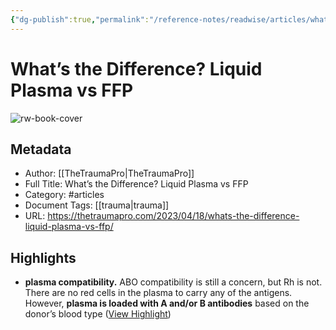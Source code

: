 ```yaml
---
{"dg-publish":true,"permalink":"/reference-notes/readwise/articles/what-s-the-difference-liquid-plasma-vs-ffp/"}
---
```


# What’s the Difference? Liquid Plasma vs FFP

![rw-book-cover](https://readwise-assets.s3.amazonaws.com/static/images/article3.5c705a01b476.png)

## Metadata
- Author: [[TheTraumaPro\|TheTraumaPro]]
- Full Title: What’s the Difference? Liquid Plasma vs FFP
- Category: #articles
- Document Tags: [[trauma\|trauma]] 
- URL: https://thetraumapro.com/2023/04/18/whats-the-difference-liquid-plasma-vs-ffp/

## Highlights
- **plasma compatibility.** ABO compatibility is still a concern, but Rh is not. There are no red cells in the plasma to carry any of the antigens. However, **plasma is loaded with A and/or B antibodies** based on the donor’s blood type ([View Highlight](https://read.readwise.io/read/01gz6spgc6ebzzp5gz36677apm))
